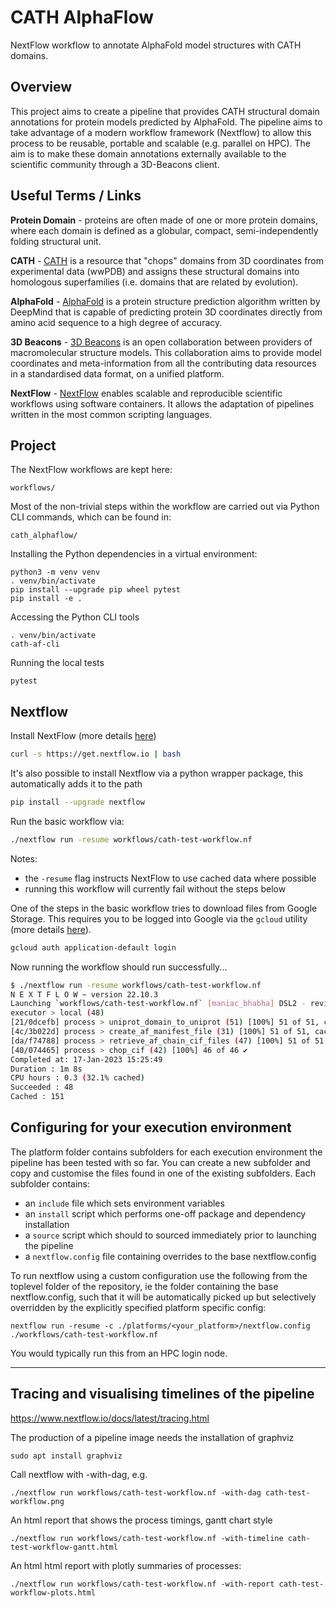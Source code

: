 # CATH AlphaFlow

NextFlow workflow to annotate AlphaFold model structures with CATH domains.

## Overview

This project aims to create a pipeline that provides CATH structural domain annotations for protein models predicted by AlphaFold.
The pipeline aims to take advantage of a modern workflow framework (Nextflow) to allow this process to be reusable, portable and scalable (e.g. parallel on HPC). The aim is to make these domain annotations externally available to the scientific community through a 3D-Beacons client.

## Useful Terms / Links

**Protein Domain** - proteins are often made of one or more protein domains, where each domain is defined as a globular, compact, semi-independently folding structural unit.

**CATH** - [CATH](https://www.cathdb.info) is a resource that "chops" domains from
3D coordinates from experimental data (wwPDB) and assigns these structural domains into homologous
superfamilies (i.e. domains that are related by evolution).

**AlphaFold** - [AlphaFold](https://alphafold.ebi.ac.uk/) is a protein structure prediction algorithm written by DeepMind that is capable of predicting protein 3D coordinates directly from amino acid sequence to a high degree of accuracy.

**3D Beacons** - [3D Beacons](https://www.ebi.ac.uk/pdbe/pdbe-kb/3dbeacons/) is an open collaboration between providers of macromolecular structure models. This collaboration aims to provide model coordinates and meta-information from all the contributing data resources in a standardised data format, on a unified platform.

**NextFlow** - [NextFlow](https://www.nextflow.io/) enables scalable and reproducible scientific workflows using software containers. It allows the adaptation of pipelines written in the most common scripting languages.

## Project

The NextFlow workflows are kept here:

```
workflows/
```

Most of the non-trivial steps within the workflow are carried out via Python CLI commands, which can be found in:

```
cath_alphaflow/
```

Installing the Python dependencies in a virtual environment:

```
python3 -m venv venv
. venv/bin/activate
pip install --upgrade pip wheel pytest
pip install -e .
```

Accessing the Python CLI tools

```
. venv/bin/activate
cath-af-cli
```

Running the local tests

```
pytest
```

## Nextflow

Install NextFlow (more details [here](https://www.nextflow.io/index.html#GetStarted))

```bash
curl -s https://get.nextflow.io | bash
```

It's also possible to install Nextflow via a python wrapper package, this automatically adds it to the path

```bash
pip install --upgrade nextflow
```

Run the basic workflow via:

```bash
./nextflow run -resume workflows/cath-test-workflow.nf
```

Notes:

- the `-resume` flag instructs NextFlow to use cached data where possible
- running this workflow will currently fail without the steps below

One of the steps in the basic workflow tries to download files from Google Storage. This requires you to be logged into Google via the `gcloud` utility (more details [here](https://cloud.google.com/sdk/docs/install)).

```bash
gcloud auth application-default login
```

Now running the workflow should run successfully...

```bash
$ ./nextflow run -resume workflows/cath-test-workflow.nf
N E X T F L O W ~ version 22.10.3
Launching `workflows/cath-test-workflow.nf` [maniac_bhabha] DSL2 - revision: 21b594e11a
executor > local (48)
[21/0dcefb] process > uniprot_domain_to_uniprot (51) [100%] 51 of 51, cached: 51 ✔
[4c/3b022d] process > create_af_manifest_file (31) [100%] 51 of 51, cached: 51 ✔
[da/f74788] process > retrieve_af_chain_cif_files (47) [100%] 51 of 51, cached: 49 ✔
[40/074465] process > chop_cif (42) [100%] 46 of 46 ✔
Completed at: 17-Jan-2023 15:25:49
Duration : 1m 8s
CPU hours : 0.3 (32.1% cached)
Succeeded : 48
Cached : 151

```

## Configuring for your execution environment

The platform folder contains subfolders for each execution environment the pipeline has been tested with so far. You can create a new subfolder and copy and customise the files found in one of the existing subfolders. Each subfolder contains:

- an `include` file which sets environment variables
- an `install` script which performs one-off package and dependency installation
- a `source` script which should to sourced immediately prior to launching the pipeline
- a `nextflow.config` file containing overrides to the base nextflow.config

To run nextflow using a custom configuration use the following from the toplevel folder of the repository, ie the folder containing the base nextflow.config, such that it will be automatically picked up but selectively overridden by the explicitly specified platform specific config:

```
nextflow run -resume -c ./platforms/<your_platform>/nextflow.config ./workflows/cath-test-workflow.nf
```

You would typically run this from an HPC login node.

---

## Tracing and visualising timelines of the pipeline
https://www.nextflow.io/docs/latest/tracing.html

The production of a pipeline image needs the installation of graphviz
```
sudo apt install graphviz
```
Call nextflow with -with-dag, e.g.
```
./nextflow run workflows/cath-test-workflow.nf -with-dag cath-test-workflow.png
```
An html report that shows the process timings, gantt chart style
```
./nextflow run workflows/cath-test-workflow.nf -with-timeline cath-test-workflow-gantt.html
```
An html html report with plotly summaries of processes: 
```
./nextflow run workflows/cath-test-workflow.nf -with-report cath-test-workflow-plots.html
```